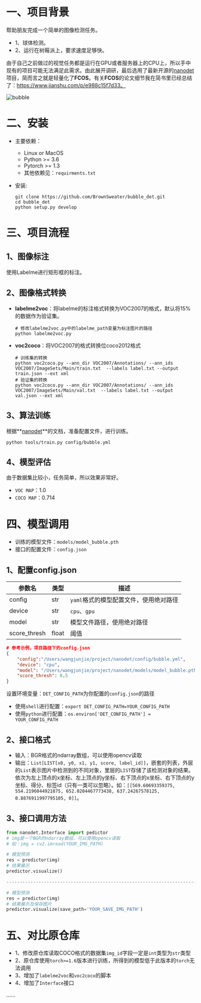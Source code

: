 # 一、项目背景

帮助朋友完成一个简单的图像检测任务。

- 1、球体检测。
- 2、运行在树莓派上，要求速度足够快。

由于自己之前做过的视觉任务都是运行在GPU或者服务器上的CPU上，所以手中现有的项目可能无法满足此需求。由此展开调研，最后选用了最新开源的[nanodet](https://github.com/RangiLyu/nanodet)项目，简而言之就是轻量化了**FCOS**。有关**FCOS**的论文细节我在简书里已经总结了：https://www.jianshu.com/p/e988c15f7d33。

![bubble](docs/bubble.gif)

# 二、安装

- 主要依赖：

  - Linux or MacOS
  - Python >= 3.6
  - Pytorch >= 1.3
  - 其他依赖见：`requirments.txt`

- 安装:

  ```shell
  git clone https://github.com/BrownSweater/bubble_det.git
  cd bubble_det
  python setup.py develop
  ```



# 三、项目流程

## 1、图像标注

使用Labelme进行矩形框的标注。

## 2、图像格式转换

- **labelme2voc**：将labelme的标注格式转换为VOC2007的格式，默认将15%的数据作为验证集。

  ```shell
  # 修改labelme2voc.py中的labelme_path变量为标注图片的路径
  python labelme2voc.py
  ```

- **voc2coco**：将VOC2007的格式转换位coco2012格式

  ```shell
  # 训练集的转换
  python voc2coco.py --ann_dir VOC2007/Annotations/ --ann_ids VOC2007/ImageSets/Main/train.txt  --labels label.txt --output train.json --ext xml
  # 验证集的转换
  python voc2coco.py --ann_dir VOC2007/Annotations/ --ann_ids VOC2007/ImageSets/Main/val.txt  --labels label.txt --output val.json --ext xml
  ```

## 3、算法训练

根据**[nanodet](https://github.com/RangiLyu/nanodet)**的文档，准备配置文件，进行训练。

```shell
python tools/train.py config/bubble.yml
```

## 4、模型评估

由于数据集比较小，任务简单，所以效果非常好。

- `VOC MAP`：1.0
- `COCO MAP`：0.714



# 四、模型调用

- 训练的模型文件：`models/model_bubble.pth`
- 接口的配置文件：`config.json`

## 1、配置config.json

| 参数名       | 类型  | 描述                                   |
| ------------ | ----- | -------------------------------------- |
| config       | str   | `yaml`格式的模型配置文件，使用绝对路径 |
| device       | str   | `cpu`、`gpu`                           |
| model        | str   | 模型文件路径，使用绝对路径             |
| score_thresh | float | 阈值                                   |

```json
# 参考示例，项目路径下的config.json
{
    "config":"/Users/wangjunjie/project/nanodet/config/bubble.yml",
    "device": "cpu",
    "model": "/Users/wangjunjie/project/nanodet/models/model_bubble.pth",
    "score_thresh": 0.5
}
```

设置环境变量：`DET_CONFIG_PATH`为你配置的`config.json`的路径

- 使用`shell`进行配置：`export DET_CONFIG_PATH=YOUR_CONFIG_PATH`
- 使用`python`进行配置：`os.environ['DET_CONFIG_PATH'] = YOUR_CONFIG_PATH`

## 2、接口格式

- 输入：BGR格式的ndarray数组，可以使用opencv读取
- 输出：`List[LIST[x0, y0, x1, y1, score, label_id]]`，嵌套的列表，外层的`List`表示图片中检测到的不同对象，里层的`LIST`存储了该检测对象的结果。依次为左上顶点的x坐标、左上顶点的y坐标、右下顶点的x坐标、右下顶点的y坐标、得分、标签id（只有一类可以忽略）。如：`[[569.60693359375, 554.2196044921875, 652.0204467773438, 637.24267578125, 0.8876911997795105, 0]]`。

## 3、接口调用方法

```python
from nanodet.Interface import pedictor
# img是一个BGR的ndarray数组，可以使用opencv读取
# 如：img = cv2.imread(YOUR_IMG_PATH)

# 模型预测
res = predictor(img)
# 结果展示
predictor.visualize()

---------------------------------------------------------------------------------------------------

# 模型预测
res = predictor(img)
# 结果展示及保存图片
predictor.visualize(save_path='YOUR_SAVE_IMG_PATH')
```



# 五、对比原仓库

- 1、修改原仓库读取COCO格式的数据集`img_id`字段一定是`int`类型为`str`类型
- 2、原仓库使用`torch>=1.6`版本进行训练，所得到的模型低于此版本的`torch`无法调用
- 3、增加了`labelme2voc`和`voc2coco`的脚本
- 4、增加了`Interface`接口

......

